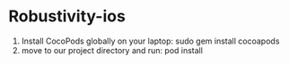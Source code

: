 # Robustivity-ios

1. Install CocoPods globally on your laptop:
    sudo gem install cocoapods
2. move to our project directory and run:
  pod install